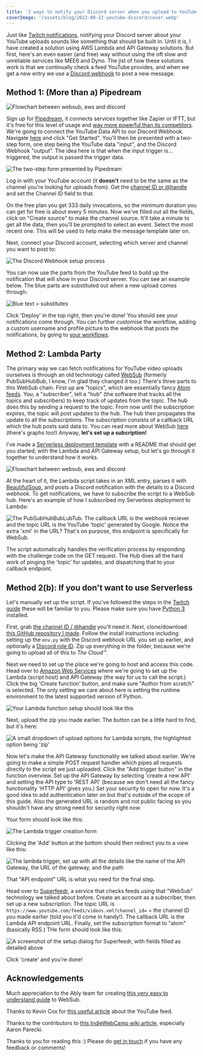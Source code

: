 ```yaml
---
title: '3 ways to notify your Discord server when you upload to YouTube - with and without AWS'
coverImage: '/assets/blog/2022-08-22-youtube-discord/cover.webp'
---
```


Just like [Twitch notifications](https://dylmye.me/2021/03/08/twitch-discord/), notifying your Discord server about your YouTube uploads sounds like something that should be built in. Until it is, I have created a solution using AWS Lambda and API Gateway solutions. But first, here's an even easier (and free) way without using the oft slow and unreliable services like MEE6 and Dyno. The jist of how these solutions work is that we continually check a feed YouTube provides, and when we get a new entry we use a [Discord webhook](https://support.discord.com/hc/en-us/articles/228383668-Intro-to-Webhooks) to post a new message.

## Method 1: (More than a) Pipedream

![Flowchart between websub, aws and discord](/assets/blog/2022-08-22-youtube-discord/pipedream-flow.png)

Sign up for [Pipedream](https://pipedream.com), it connects services together like Zapier or IFTT, but it's free for this level of usage and [way more powerful than its competitors](https://techcrunch.com/2022/05/17/2315521/). We're going to connect the YouTube Data API to our Discord Webhook. Navigate [here](https://pipedream.com/apps/youtube-data-api/integrations/discord-webhook/send-message-with-discord-webhook-api-on-new-videos-in-channel-from-youtube-data-api-api-int_m8sZWGj) and click "Get Started". You'll then be presented with a two-step form, one step being the YouTube data "input", and the Discord Webhook "output". The idea here is that when the input trigger is... triggered, the output is passed the trigger data.

![The two-step form presented by Pipedream](/assets/blog/2022-08-22-youtube-discord/pipedream-step-1.png)

Log in with your YouTube account (it **doesn't** need to be the same as the channel you're looking for uploads from). Get the [channel ID or @handle](https://www.streamweasels.com/tools/youtube-channel-id-and-user-id-convertor/) and set the Channel ID field to that.

On the free plan you get 333 daily invocations, so the minimum duration you can get for free is about every 5 minutes. Now we've filled out all the fields, click on "Create source" to make the channel source. It'll take a minute to get all the data, then you'll be prompted to select an event. Select the most recent one. This will be used to help make the message template later on.

Next, connect your Discord account, selecting which server and channel you want to post to:

![The Discord Webhook setup process](/assets/blog/2022-08-22-youtube-discord/pipedream-step-2.png)

You can now use the parts from the YouTube feed to build up the notification that will show in your Discord server. You can see an example below. The blue parts are substituted out when a new upload comes through:

![Blue text = substitutes](/assets/blog/2022-08-22-youtube-discord/pipedream-step-3.png)

Click 'Deploy' in the top right, then you're done! You should see your notifications come through. You can further customise the workflow, adding a custom username and profile picture to the webhook that posts the notifications, by going to [your workflows](https://pipedream.com/workflows).

## Method 2: Lambda Party

The primary way we can fetch notifications for YouTube video uploads ourselves is through an old technology called [WebSub](https://www.w3.org/TR/websub/) (formerly PubSubHubBub, I know, I'm glad they changed it too.) There's three parts to this WebSub chain. First up are "topics", which are essentially fancy [Atom feeds](https://en.wikipedia.org/wiki/Atom_(web_standard)). You, a "subscriber", tell a "hub" (the software that tracks all the topics and subscribers) to keep track of updates from the topic. The hub does this by sending a request to the topic. From now until the subscription expires, the topic will post updates to the hub. The hub then propagates the update to all the subscriptions. The subscription consists of a callback URL which the hub posts said data to. You can read more about WebSub [here](https://ably.com/topic/websub) (there's graphs too!) Anyway, **let's set up a subcription!**

I've made a [Serverless deployment template](https://github.com/dylmye/aws-python-youtube-websub-to-discord-webhook) with a README that should get you started, with the Lambda and API Gateway setup, but let's go through it together to understand how it works.

![Flowchart between websub, aws and discord](/assets/blog/2022-08-22-youtube-discord/serverless-flow.png)

At the heart of it, the Lambda script takes in an XML entry, parses it with [BeautifulSoup](https://pypi.org/project/beautifulsoup4/), and posts a Discord notification with the details to a Discord webhook. To get notifications, we have to subscribe the script to a WebSub hub. Here's an example of how I subscribed my Serverless deployment to Lambda:

![The PubSubHubBubLubTub. The callback URL is the webhook reciever and the topic URL is the YouTube 'topic' generated by Google. Notice the extra 'xml' in the URL? That's on purpose, this endpoint is specifically for WebSub.](/assets/blog/2022-08-22-youtube-discord/lambda-websub-1.png)

The script automatically handles the verification process by responding with the challenge code on the GET request. The Hub does all the hard work of pinging the 'topic' for updates, and dispatching that to your callback endpoint.

## Method 2(b): If you don't want to use Serverless

Let's manually set up the script. If you've followed the steps in the [Twitch guide](https://dylmye.me/2021/03/08/twitch-discord/) these will be familiar to you. Please make sure you have [Python 3](https://www.python.org/downloads/) installed.

First, grab [the channel ID / @handle](https://www.streamweasels.com/tools/youtube-channel-id-and-user-id-convertor/) you'll need it. Next, clone/download [this GitHub repository I made](https://github.com/dylmye/superfeedr-discord). Follow the install instructions including setting up the `env.py` with the Discord webhook URL you set up earlier, and optionally a [Discord role ID](https://www.youtube.com/watch?v=Xme4lBvrCN8). Zip up everything in the folder, because we're going to upload all of this to _The Cloud™_.

Next we need to set up the place we're going to host and access this code. Head over to [Amazon Web Services](https://console.aws.amazon.com/lambda/home?region=us-east-1) where we're going to set up the Lambda (script host) and API Gateway (the way for us to call the script.) Click the big 'Create function' button, and make sure "Author from scratch" is selected. The only setting we care about here is setting the runtime environment to the latest supported version of Python.

![Your Lambda function setup should look like this](/assets/blog/2022-08-22-youtube-discord/lambda-setup.png)

Next, upload the zip you made earlier. The button can be a little hard to find, but it's here:

![A small dropdown of upload options for Lambda scripts, the highlighted option being 'zip'](/assets/blog/2022-08-22-youtube-discord/lambda-upload.png)

Now let's make the API Gateway functionality we talked about earlier. We're going to make a simple POST request handler which pipes all requests directly to the script we just uploaded. Click the "Add trigger button" in the function overview. Set up the API Gateway by selecting 'create a new API' and setting the API type to 'REST API' (because we don't need all the fancy functionality 'HTTP API' gives you.) Set your security to open for now. It's a good idea to add authentication later on but that's outside of the scope of this guide. Also the generated URL is random and not public facing so you shouldn't have any strong need for security right now.

Your form should look like this:

![The Lambda trigger creation form](/assets/blog/2022-08-22-youtube-discord/lambda-trigger-setup.png)

Clicking the 'Add' button at the bottom should then redirect you to a view like this:

![The lambda trigger, set up with all the details like the name of the API Gateway, the URL of the gateway, and the path](/assets/blog/2022-08-22-youtube-discord/lambda-trigger-confirm.png)

That "API endpoint" URL is what you need for the final step.

Head over to [Superfeedr](https://superfeedr.com), a service that checks feeds using that "WebSub" technology we talked about before. Create an account as a subscriber, then set up a new subscription. The topic URL is `
https://www.youtube.com/feeds/videos.xml?channel_id=` + the channel ID you made earlier (told you it'd come in handy!). The callback URL is the Lambda API endpoint URL. Finally, set the subscription format to "atom" (basically RSS.) THe form should look like this:

![A screenshot of the setup dialog for Superfeedr, with fields filled as detailed above](/assets/blog/2022-08-22-youtube-discord/lambda-superfeedr-setup.png)

Click 'create' and you're done!

## Acknowledgements

Much appreciation to the Ably team for creating [this very easy to understand guide](https://ably.com/topic/websub) to WebSub.

Thanks to Kevin Cox for [this useful article](https://kevincox.ca/2021/12/16/youtube-websub/) about the YouTube feed.

Thanks to the contributors to [this IndieWebCamp wiki article](https://indieweb.org/How_to_publish_and_consume_WebSub), especially Aaron Parecki.

Thanks to you for reading this :) Please do [get in touch](twitter.com/dylan_mye) if you have any feedback or comments!
